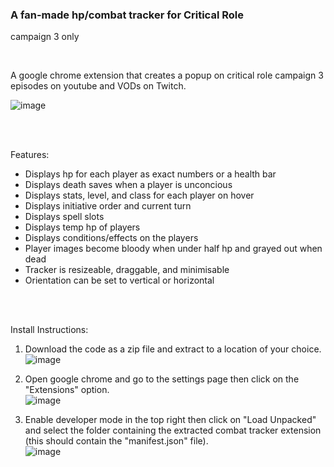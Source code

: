 ### A fan-made hp/combat tracker for Critical Role
campaign 3 only

<br />

A google chrome extension that creates a popup on critical role campaign 3 episodes on youtube and VODs on Twitch.

![image](https://user-images.githubusercontent.com/109569193/211224761-8c414b76-4586-4d2f-9483-8e42439c5367.png)

<br />
<br />

Features:
- Displays hp for each player as exact numbers or a health bar
- Displays death saves when a player is unconcious
- Displays stats, level, and class for each player on hover
- Displays initiative order and current turn
- Displays spell slots
- Displays temp hp of players
- Displays conditions/effects on the players
- Player images become bloody when under half hp and grayed out when dead
- Tracker is resizeable, draggable, and minimisable
- Orientation can be set to vertical or horizontal


<br />
<br />

Install Instructions:

1) Download the code as a zip file and extract to a location of your choice.
![image](https://user-images.githubusercontent.com/109569193/194732266-f0360f43-da4c-41c1-b878-0deb8a445cee.png)

2) Open google chrome and go to the settings page then click on the "Extensions" option.  
![image](https://user-images.githubusercontent.com/38895965/174467353-29f913f8-08e2-44e5-b7bd-14102e39e4b4.png)

3) Enable developer mode in the top right then click on "Load Unpacked" and select the folder containing the extracted combat tracker extension (this should contain the "manifest.json" file).  
![image](https://user-images.githubusercontent.com/38895965/174467489-250db389-d18f-4177-8fbc-05d7c577d2d3.png)
